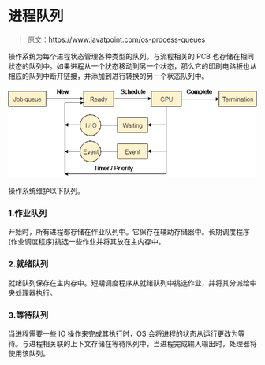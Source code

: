 # 进程队列

> 原文：<https://www.javatpoint.com/os-process-queues>

操作系统为每个进程状态管理各种类型的队列。与流程相关的 PCB 也存储在相同状态的队列中。如果进程从一个状态移动到另一个状态，那么它的印刷电路板也从相应的队列中断开链接，并添加到进行转换的另一个状态队列中。

![Process Queues](img/ad9d51405c7c6a3b81789ede4ef06577.png)

操作系统维护以下队列。

### 1.作业队列

开始时，所有进程都存储在作业队列中。它保存在辅助存储器中。长期调度程序(作业调度程序)挑选一些作业并将其放在主内存中。

### 2.就绪队列

就绪队列保存在主内存中。短期调度程序从就绪队列中挑选作业，并将其分派给中央处理器执行。

### 3.等待队列

当进程需要一些 IO 操作来完成其执行时，OS 会将进程的状态从运行更改为等待。与进程相关联的上下文存储在等待队列中，当进程完成输入输出时，处理器将使用该队列。